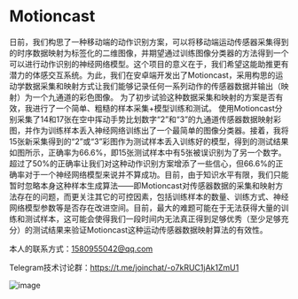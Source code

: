 # Motioncast
日前，我们构思了一种移动端的动作识别方案，可以将移动端运动传感器采集得到的时序数据映射为标签化的二维图像，并期望通过训练图像分类器的方法得到一个可以进行动作识别的神经网络模型。这个项目的意义在于，我们希望这能助推更有潜力的体感交互系统。为此，我们在安卓端开发出了Motioncast，采用构思的运动学数据采集和映射方式让我们能够记录任何一系列动作的传感器数据并输出（映射）为一个九通道的彩色图像。  为了初步试验这种数据采集和映射的方案是否有效，我进行了一个简单、粗糙的样本采集+模型训练和测试。  使用Motioncast分别采集了14和17张在空中挥动手势比划数字“2”和“3”的九通道传感器数据映射彩图，并作为训练样本丢入神经网络训练出了一个最简单的图像分类器。接着，我将15张新采集得到的“2”或“3”彩图作为测试样本丢入训练好的模型，得到的测试结果如图所示，正确率为66.6%，即15张测试样本中有5张被误识别为了另一个数字。  超过了50%的正确率让我们对这种动作识别方案增添了一些信心，但66.6%的正确率对于一个神经网络模型来说并不算成功。目前，由于知识水平有限，我们只能暂时忽略本身这种样本生成算法——即Motioncast对传感器数据的采集和映射方法存在的问题，而更关注其它的可控因素，包括训练样本的数量、训练方式、神经网络模型参数等是否存在改进空间。目前，最大的难题可能在于无法获得大量的训练和测试样本，这可能会使得我们一段时间内无法真正得到足够优秀（至少足够充分）的测试结果来验证Motioncast这种运动传感器数据映射算法的有效性。

本人的联系方式：1580955042@qq.com

Telegram技术讨论群：https://t.me/joinchat/-o7kRUC1jAk1ZmU1

![image](https://user-images.githubusercontent.com/20149275/117971091-05c39900-b35c-11eb-8f04-69ad9465c26b.png)
